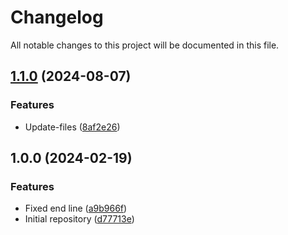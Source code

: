 # Changelog

All notable changes to this project will be documented in this file.

## [1.1.0](https://github.com/devops-ia/terraform-nexus-script/compare/v1.0.0...v1.1.0) (2024-08-07)


### Features

* Update-files ([8af2e26](https://github.com/devops-ia/terraform-nexus-script/commit/8af2e269ef912bda3f5d3afce717e10f38086bdb))

## 1.0.0 (2024-02-19)


### Features

* Fixed end line ([a9b966f](https://github.com/terraform-nexus-modules/terraform-nexus-script/commit/a9b966f156b1b2e33a5a27dcfb414d4dcd5adc6a))
* Initial repository ([d77713e](https://github.com/terraform-nexus-modules/terraform-nexus-script/commit/d77713e19bc28da380c1957c6f8674862fa7385a))
